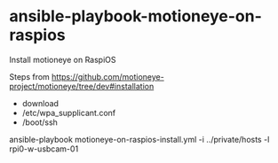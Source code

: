 # ansible-playbook-motioneye-on-raspios
Install motioneye on RaspiOS

Steps from https://github.com/motioneye-project/motioneye/tree/dev#installation

* download
* /etc/wpa_supplicant.conf
* /boot/ssh


ansible-playbook motioneye-on-raspios-install.yml -i ../private/hosts -l rpi0-w-usbcam-01
